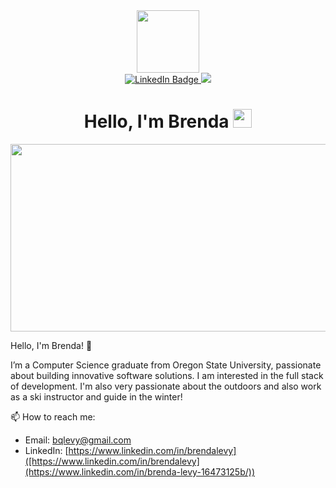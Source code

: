 <div id="header" align="center">
  <img src="https://media.giphy.com/media/M9gbBd9nbDrOTu1Mqx/giphy.gif" width="100"/>
  <div id="badges">
    <a href="https://www.linkedin.com/in/brenda-levy-16473125b/">
      <img src="https://img.shields.io/badge/LinkedIn-blue?style=for-the-badge&logo=linkedin&logoColor=white" alt="LinkedIn Badge"/>
    </a>
    <a href="mailto:bqlevy@gmail.com">
      <img src="https://img.shields.io/badge/Gmail-Contact_Me-green?style=for-the-badge&logo=gmail&logoColor=FFFFFF&labelColor=3A3B3C&color=62F1CD" />
    </a>
  </div>
  <img src="https://komarev.com/ghpvc/?username=bquijada&style=flat-square&color=blue" alt=""/>
  <h1>
    Hello, I'm Brenda
    <img src="https://media.giphy.com/media/hvRJCLFzcasrR4ia7z/giphy.gif" width="30px"/>
  </h1>
</div>
<div align="center">
  <img src="https://media.giphy.com/media/dWesBcTLavkZuG35MI/giphy.gif" width="600" height="300"/>
</div>

Hello, I'm Brenda! 👋

I’m a Computer Science graduate from Oregon State University, passionate about building innovative software solutions. I am interested in the full stack of development. I'm also very passionate about the outdoors and also work as a ski instructor and guide in the winter!

📫 How to reach me:
- Email: [bqlevy@gmail.com](mailto:bqlevy@gmail.com)
- LinkedIn: [https://www.linkedin.com/in/brendalevy]([https://www.linkedin.com/in/brendalevy](https://www.linkedin.com/in/brenda-levy-16473125b/))
